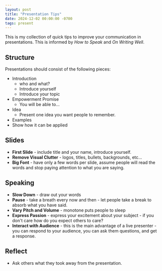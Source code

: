 ```yaml
---
layout: post
title: "Presentation Tips"
date: 2024-12-02 00:00:00 -0700
tags: present
---
```


This is my collection of quick tips to improve your communication in presentations. This is informed by  _How to Speak_ and _On Writing Well_.

## Structure

Presentations should consist of the following pieces:

- Introduction
    - who and what?
    - Introduce yourself
    - Introduce your topic
- Empowerment Promise
    - You will be able to...
- Idea
    - Present one idea you want people to remember.
- Examples
- Show how it can be applied

## Slides

- __First Slide__ - include title and your name, introduce yourself.
- __Remove Visual Clutter__ - logos, titles, bullets, backgrounds, etc...
- __Big Font__ - have only a few words per slide, assume people will read the words and stop paying attention to what you are saying.

## Speaking

- __Slow Down__ - draw out your words
- __Pause__ - take a breath every now and then - let people take a break to absorb what you have said.
- __Vary Pitch and Volume__ - monotone puts people to sleep
- __Express Passion__ - express your excitement about your subject - if you don't care how do you expect others to care?
- __Interact with Audience__ - this is the main advantage of a live presenter - you can respond to your audience, you can ask them questions, and get a response.

## Reflect

- Ask others what they took away from the presentation.